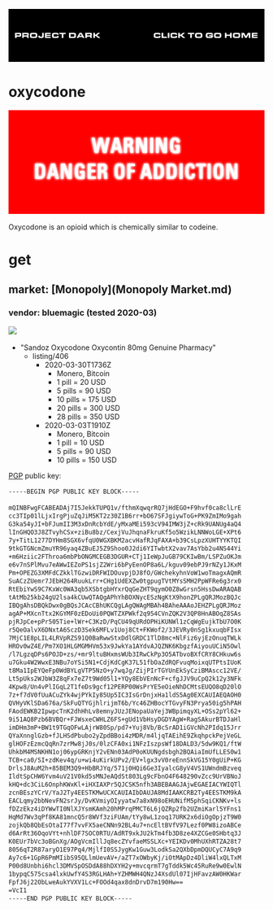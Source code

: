 [![](media/project_dark_home.png)](documentation.md)

# oxycodone

![](media/warning_danger_of_addiction.gif)

Oxycodone is an opioid which is chemically similar to codeine.

# get

## market: [Monopoly](Monopoly Market.md)

### vendor: bluemagic (tested 2020-03)

![](media/IMG_20200307.png)

- "Sandoz Oxycodone Oxycontin 80mg Genuine Pharmacy"
    - listing/406
        - 2020-03-30T1736Z
            - Monero, Bitcoin
            - 1 pill = 20 USD
            - 5 pills = 90 USD
            - 10 pills = 175 USD
            - 20 pills = 300 USD
            - 28 pills = 350 USD
        - 2020-03-03T1910Z
            - Monero, Bitcoin
            - 1 pill = 10 USD
            - 5 pills = 90 USD
            - 10 pills = 150 USD

[PGP](PGP.md) public key:

```
-----BEGIN PGP PUBLIC KEY BLOCK-----

mQINBFwgFCABEADAj7I5JekkTUPQ1v/fthmXqwqrRQ7jHdEGO+F9hvf0ca8clLrE
cc3TIp01lLjxIrgPjuZqJiM5KT2z30Z1B6rr+bO67SFJgiywToG+PK9ZmIMo9gah
G3ka54yJI+bFJumII3M3xDnRcbYdE/yMxaMEi593cV94IMW3jZ+cRk9UANUg4aQ4
lInGHQO3J8ZTvyhCSx+ziBu8bz/CexjVuJhqnaFkruKf5o5WzikLNNWoLGE+XPt6
7y+TitL1277DYHm8SGX6vfqU0WGXBKM2acvHafRJqFAXA+b39CsLpzXUHTYYKTQI
9tkGTGNcmZmuYR96yaq4ZBuEJ5Z9Shoo0J2di6YITwbtX2vav7AsYbb2u4NS44Yi
+m6Hziic2FThroa6mbPbONGMCEGB3DGUR+CTj1IeWpJuGB79CKIwBm/LSPZuOKJm
e6v7nSPlMvu7eAWwIEZoPS1sjZ2Wri6bPyEenOP8a6L/kguv09ebPJ9rNZy1JKxM
Pm+OPEZG3XMFdCZkklTGzwiDRFWIDOuvpjDJ8fO/GWchekyhnVoW1woTmagxAQmR
SuACzZUemr7JEbH264RuukLrr+CHg1UdEXZw0tgpugTVtMYsSMH2PpWFRe6g3rx0
RtEbiYwS9C7KxWc0WA3qb5XSbtgbHYxrQqGeZHT9qymO0Z8wGrsn5HssDwARAQAB
tAtMb25kb24gU2lsa4kCUwQTAQgAPhYhBOXNycESzNgKtX9honZPLgQRJMozBQJc
IBQgAhsDBQkDwx0gBQsJCAcCBhUKCQgLAgQWAgMBAh4BAheAAAoJEHZPLgQRJMoz
agAP+MXcnTtx2KGYMF0zEDoUi0PQWTZXPWkf2q954CVnZQK2V3QP8HnABOqZ8SAs
pjRJpCe+pPr505Tie+lWr+C3KzD/PqCU49qURdOPHiKUNWl1zCqWgEujkTbU7O0K
r5QeOalvX6DNxtA6SczD3Sek6MFLv1Uoj8Ct+FKWof2/3JEVRy0nSg1kxuqbFIsx
7MjC1E8pLIL4LRVpRZS91Q0BaRwwStxDdlGRDC1TlD8mc+NlFiz6yjEzOnuqTWLk
HROv0wZ4E/Pm7XO1HLGMGMHVm53x9JwkYa1AYdvAJQZNK6KbgzfAiyouUCiN5Owl
/l7LgzqDPs6POJD+zs/+mr9ltuBHxmsWUb3IRwCkPp3O5ATbvoBXfCRY8CHkuw6s
u7Gku4W2WwxE3NBu7oYSi5N1+CdjKdCgK37L51fbOaZdRQFvuqMoixqUTPtsIUoK
t8Ma1IpEYQeFp0WdBYLgVTP5NzO+y7wqJg/ZijPIrTGYUnEkSyCziBMAscc12VE/
Lt5pUks2WJbW3Z8qFx7eZ7t9Wd05l1+YQy8EbVEnNcF+cfgJJV9uCpQ2k12y3NFk
4Kpw8/Un4vPlIGqL2T1feDs9gcf12PERP00WsPrYE5eOieNhDCMtsEUQO8qD20lO
7z+f7dV0fUuACuZYk4wjPYkIy85Up5IC3IsGrDnjxHa1ldS5Ag0EXCAUIAEQAOH0
QVHyVKlSDa676a/SkFuQTYGjhlrijmT6b/Yc46ZHBocYTGvyFN3Prya50ig5hPAH
FAodEWKB2IpwpcTnK2dhHhLv8emnyJUzJENopaUaYej3WBpimqyXL+OSs2pYl62+
9i51AQ8Pzb6BVBQr+FJWsxeCWHLZ6FS+gUd1VbHsyDGDYAgW+RagSAkurBTDJaHl
imDHm3mP+BW1t9TGqOFwLAjrW80Sp/pd7+Yuj8Vb/BcSrAD1iGVcNh2PIdq15Jrr
QYaXnnglGzb+fJLHSdPbubo2yZpdBBoi4zMDR/m4ljqTAEihE9ZkqhpckPejVeGL
glHOFzEzmcQqRn7zrMw8jJ0s/0lzCFA0xi1NFzIszpsWf18DALD3/5dw9KQ1/ftW
UhkbM4MSNKHN1oj06ypGRKnjY2vENn03AdP0oKUUNgdsbgh2BQAiaImUfLLES0w1
TCB+ca0/SI+zdKev4q/u+wi4uKirkUPv2/EV+lgx3vV0reEnnSkVG15Y0gUiP+KG
DrlsJ8AuM2h+85BEM3Q9+HbBRJYq/571j0HQi6Ge3IyalcG8yV4VS1UWndmBzveq
IldtSpCHW6Yvm4uV21V0kd5sMNJeAQdSt803Lg9cFbnO4F648290vZcc9UrVBNoJ
kHQ+dc3CiL6OnphKWxKl+iHXIAXPr5QJCSK5nfh3ABEBAAGJAjwEGAEIACYWIQTl
zcnBEszYCrV/YaJ2Ty4EESTKMwUCXCAUIAIbDAUJA8MdIAAKCRB2Ty4EESTKM9kA
EACLqmy2bbNevFN2srJy/DvKVmiyOIyyatw7a8xN98oEHUNifM5phSqiCKNKv+ls
fDZzEkz4iDYWwTI0NlXJYsmKAmh20hMPrqPMCT6L6jQZRp2fb2UZmiKarl5YFns1
HqMd7Wv3qPf8KA81mncQ5r8WVf3ziFUAm/tYy8wL1zoq17URK2x6diOgOpjzT9W0
zojkQb8QbEsOtaI77f7vvFX5aeCNNn92BL4u7+ncEltBVfV97Lezf0PW8izoABCe
d6ArRt36OqoVYt+nhlDF7SOC0RTU/AdRT9xkJU2kTm4fb3D8ze4XZCGe0SHbtq3J
K0EUr7bVc3oBGnXg/AOgVcmIllJq8ecZYvfaeMSSLXc+YEIKDv0MhUXhRTZA28t7
8056qT2R87aryO1E97Pq4/MjlfI0SSJygKw1Guw3LodkSa2QXbDpmDQUCyC7A9q9
Ay7c6+1GpR6PmMIibS95QLlmUevAV+/aZT7xOWbyKj/iOtMApDz4DliW4lxQLTxM
P00d8Unbhi6hcl3DMVSpOSDdA88hDXYH2y+mvcqrmT7gTddk5Wc45RuRe9w0EwlN
1bypqC575csa4lxkUwfY4S3RGLHAh+YZHMWH4QNzJ4XsdUl07IjHFavzAW0HKWar
FpfJ6j22ObLweAukYVXV1Lc+FOOd4qax8dnDrvD7m190Hw==
=VcI1
-----END PGP PUBLIC KEY BLOCK-----
```
